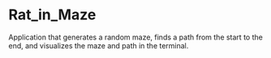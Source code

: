 # Rat_in_Maze
Application that generates a random maze, finds a path from the start to the end, and visualizes the maze and path in the terminal.
